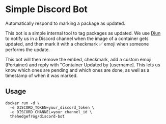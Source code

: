 # Simple Discord Bot

Automatically respond to marking a package as updated.

This bot is a simple internal tool to tag packages as updated.  We use [Diun](https://github.com/crazy-max/diun) to notify us in a Discord channel when the image of a container gets updated, and then mark it with a checkmark ✅ emoji when someone performs the update.

This bot will then remove the embed, checkmark, add a custom emoji (Portainer) and reply with "Container Updated by [username].  This lets us know which ones are pending and which ones are done, as well as a timestamp of when it was marked.

## Usage
```
docker run -d \
  -e DISCORD_TOKEN=your_discord_token \
  -e DISCORD_CHANNEL=your_channel_id \
  thehedgefrog/discord-bot
```
